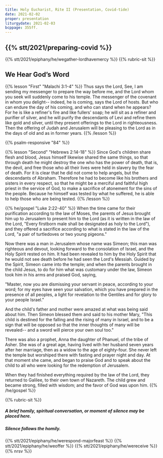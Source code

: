 ```yaml
---
title: Holy Eucharist, Rite II (Presentation, Covid-tide)
date: 2021-02-02
proper: presentation
liturgydate: 2021-02-03
bcppage: 355ff.
---
```

{{% stt/2021/preparing-covid %}}
---
{{% stt/2021/epiphany/he/wegather-lordhavemercy %}}
{{% rubric-sit %}}
## We Hear God’s Word
{{% lesson "First" "Malachi 3:1-4" %}}
Thus says the Lord, See, I am sending my messenger to prepare the way before me, and the Lord whom you seek will suddenly come to his temple. The messenger of the covenant in whom you delight-- indeed, he is coming, says the Lord of hosts. But who can endure the day of his coming, and who can stand when he appears?
For he is like a refiner's fire and like fullers' soap; he will sit as a refiner and purifier of silver, and he will purify the descendants of Levi and refine them like gold and silver, until they present offerings to the Lord in righteousness. Then the offering of Judah and Jerusalem will be pleasing to the Lord as in the days of old and as in former years.
{{% /lesson %}}

{{% psalm-responsive "84" %}}

{{% lesson "Second"  "Hebrews 2:14-18" %}}
Since God's children share flesh and blood, Jesus himself likewise shared the same things, so that through death he might destroy the one who has the power of death, that is, the devil, and free those who all their lives were held in slavery by the fear of death. For it is clear that he did not come to help angels, but the descendants of Abraham. Therefore he had to become like his brothers and sisters in every respect, so that he might be a merciful and faithful high priest in the service of God, to make a sacrifice of atonement for the sins of the people. Because he himself was tested by what he suffered, he is able to help those who are being tested.
{{% /lesson %}}

{{% he/gospel "Luke 2:22-40" %}}
When the time came for their purification according to the law of Moses, the parents of Jesus brought him up to Jerusalem to present him to the Lord (as it is written in the law of the Lord, "Every firstborn male shall be designated as holy to the Lord"), and they offered a sacrifice according to what is stated in the law of the Lord, "a pair of turtledoves or two young pigeons."

Now there was a man in Jerusalem whose name was Simeon; this man was righteous and devout, looking forward to the consolation of Israel, and the Holy Spirit rested on him. It had been revealed to him by the Holy Spirit that he would not see death before he had seen the Lord's Messiah. Guided by the Spirit, Simeon came into the temple; and when the parents brought in the child Jesus, to do for him what was customary under the law, Simeon took him in his arms and praised God, saying,

"Master, now you are dismissing your servant in peace,
according to your word;
for my eyes have seen your salvation,
which you have prepared in the presence of all peoples,
a light for revelation to the Gentiles
and for glory to your people Israel."

And the child's father and mother were amazed at what was being said about him. Then Simeon blessed them and said to his mother Mary, "This child is destined for the falling and the rising of many in Israel, and to be a sign that will be opposed so that the inner thoughts of many will be revealed-- and a sword will pierce your own soul too."

There was also a prophet, Anna the daughter of Phanuel, of the tribe of Asher. She was of a great age, having lived with her husband seven years after her marriage, then as a widow to the age of eighty-four. She never left the temple but worshiped there with fasting and prayer night and day. At that moment she came, and began to praise God and to speak about the child to all who were looking for the redemption of Jerusalem.

When they had finished everything required by the law of the Lord, they returned to Galilee, to their own town of Nazareth. The child grew and became strong, filled with wisdom; and the favor of God was upon him.
{{% /he/gospel %}}

{{% rubric-sit %}}
##### A brief homily, spiritual conversation, or moment of silence may be placed here.
##### Silence follows the homily.

{{% stt/2021/epiphany/he/werespond-majorfeast %}}
{{% stt/2021/epiphany/he/weoffer %}}
{{% stt/2021/epiphany/he/wereceive %}}
{{% nrsv %}}
